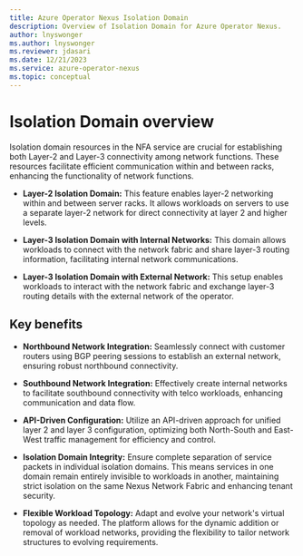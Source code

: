 ```yaml
---
title: Azure Operator Nexus Isolation Domain
description: Overview of Isolation Domain for Azure Operator Nexus.
author: lnyswonger
ms.author: lnyswonger
ms.reviewer: jdasari
ms.date: 12/21/2023
ms.service: azure-operator-nexus
ms.topic: conceptual
---
```


# Isolation Domain overview
Isolation domain resources in the NFA service are crucial for establishing both Layer-2 and Layer-3 connectivity among network functions. These resources facilitate efficient communication within and between racks, enhancing the functionality of network functions.

* **Layer-2 Isolation Domain:** This feature enables layer-2 networking within and between server racks. It allows workloads on servers to use a separate layer-2 network for direct connectivity at layer 2 and higher levels.

* **Layer-3 Isolation Domain with Internal Networks:** This domain allows workloads to connect with the network fabric and share layer-3 routing information, facilitating internal network communications.

* **Layer-3 Isolation Domain with External Network:** This setup enables workloads to interact with the network fabric and exchange layer-3 routing details with the external network of the operator.

## Key benefits
* **Northbound Network Integration:** Seamlessly connect with customer routers using BGP peering sessions to establish an external network, ensuring robust northbound connectivity.

* **Southbound Network Integration:** Effectively create internal networks to facilitate southbound connectivity with telco workloads, enhancing communication and data flow.

* **API-Driven Configuration:** Utilize an API-driven approach for unified layer 2 and layer 3 configuration, optimizing both North-South and East-West traffic management for efficiency and control.

* **Isolation Domain Integrity:** Ensure complete separation of service packets in individual isolation domains. This means services in one domain remain entirely invisible to workloads in another, maintaining strict isolation on the same Nexus Network Fabric and enhancing tenant security.

* **Flexible Workload Topology:** Adapt and evolve your network's virtual topology as needed. The platform allows for the dynamic addition or removal of workload networks, providing the flexibility to tailor network structures to evolving requirements.